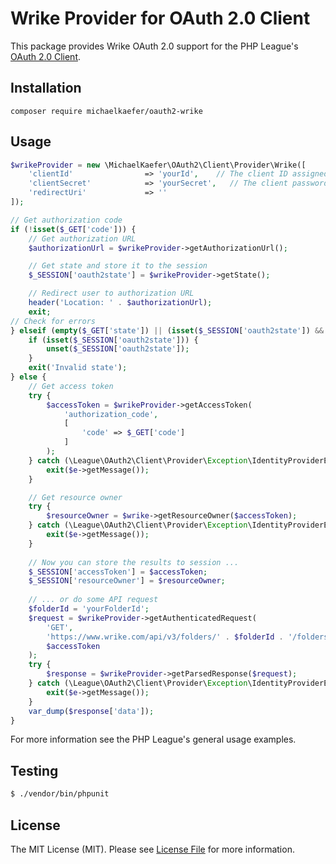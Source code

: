 # Wrike Provider for OAuth 2.0 Client

This package provides Wrike OAuth 2.0 support for the PHP League's [OAuth 2.0 Client](https://github.com/thephpleague/oauth2-client).

## Installation

```
composer require michaelkaefer/oauth2-wrike
```

## Usage

```php
$wrikeProvider = new \MichaelKaefer\OAuth2\Client\Provider\Wrike([
    'clientId'                => 'yourId',    // The client ID assigned to you by Wrike
    'clientSecret'            => 'yourSecret',   // The client password assigned to you by the provider
    'redirectUri'             => ''
]);

// Get authorization code
if (!isset($_GET['code'])) {
    // Get authorization URL
    $authorizationUrl = $wrikeProvider->getAuthorizationUrl();

    // Get state and store it to the session
    $_SESSION['oauth2state'] = $wrikeProvider->getState();

    // Redirect user to authorization URL
    header('Location: ' . $authorizationUrl);
    exit;
// Check for errors
} elseif (empty($_GET['state']) || (isset($_SESSION['oauth2state']) && $_GET['state'] !== $_SESSION['oauth2state'])) {
    if (isset($_SESSION['oauth2state'])) {
        unset($_SESSION['oauth2state']);
    }
    exit('Invalid state');
} else {
    // Get access token
    try {
        $accessToken = $wrikeProvider->getAccessToken(
            'authorization_code',
            [
                'code' => $_GET['code']
            ]
        );
    } catch (\League\OAuth2\Client\Provider\Exception\IdentityProviderException $e) {
        exit($e->getMessage());
    }

    // Get resource owner
    try {
        $resourceOwner = $wrike->getResourceOwner($accessToken);
    } catch (\League\OAuth2\Client\Provider\Exception\IdentityProviderException $e) {
        exit($e->getMessage());
    }
        
    // Now you can store the results to session ...
    $_SESSION['accessToken'] = $accessToken;
    $_SESSION['resourceOwner'] = $resourceOwner;
        
    // ... or do some API request
    $folderId = 'yourFolderId';
    $request = $wrikeProvider->getAuthenticatedRequest(
        'GET',
        'https://www.wrike.com/api/v3/folders/' . $folderId . '/folders',
        $accessToken
    );
    try {
        $response = $wrikeProvider->getParsedResponse($request);
    } catch (\League\OAuth2\Client\Provider\Exception\IdentityProviderException $e) {
        exit($e->getMessage());
    }
    var_dump($response['data']);
}
```

For more information see the PHP League's general usage examples.

## Testing

``` bash
$ ./vendor/bin/phpunit
```

## License

The MIT License (MIT). Please see [License File](https://github.com/michaelKaefer/oauth2-wrike/blob/master/LICENSE) for more information.